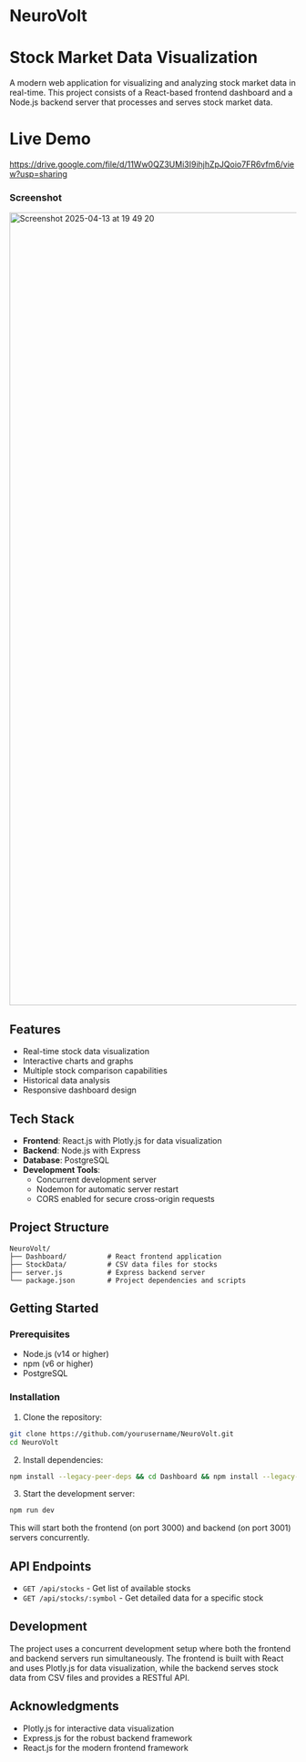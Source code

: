# NeuroVolt 
# Stock Market Data Visualization

A modern web application for visualizing and analyzing stock market data in real-time. This project consists of a React-based frontend dashboard and a Node.js backend server that processes and serves stock market data.

# Live Demo

https://drive.google.com/file/d/11Ww0QZ3UMi3I9ihjhZpJQoio7FR6vfm6/view?usp=sharing

### Screenshot

<img width="1391" alt="Screenshot 2025-04-13 at 19 49 20" src="https://github.com/user-attachments/assets/04426bab-2e17-41c9-a7b2-f265b0d31ac9" />

## Features

- Real-time stock data visualization
- Interactive charts and graphs
- Multiple stock comparison capabilities
- Historical data analysis
- Responsive dashboard design

## Tech Stack

- **Frontend**: React.js with Plotly.js for data visualization
- **Backend**: Node.js with Express
- **Database**: PostgreSQL
- **Development Tools**: 
  - Concurrent development server
  - Nodemon for automatic server restart
  - CORS enabled for secure cross-origin requests

## Project Structure

```
NeuroVolt/
├── Dashboard/          # React frontend application
├── StockData/          # CSV data files for stocks
├── server.js           # Express backend server
└── package.json        # Project dependencies and scripts
```

## Getting Started

### Prerequisites

- Node.js (v14 or higher)
- npm (v6 or higher)
- PostgreSQL

### Installation

1. Clone the repository:
```bash
git clone https://github.com/yourusername/NeuroVolt.git
cd NeuroVolt
```

2. Install dependencies:
```bash
npm install --legacy-peer-deps && cd Dashboard && npm install --legacy-peer-deps
```

3. Start the development server:
```bash
npm run dev
```

This will start both the frontend (on port 3000) and backend (on port 3001) servers concurrently.

## API Endpoints

- `GET /api/stocks` - Get list of available stocks
- `GET /api/stocks/:symbol` - Get detailed data for a specific stock

## Development

The project uses a concurrent development setup where both the frontend and backend servers run simultaneously. The frontend is built with React and uses Plotly.js for data visualization, while the backend serves stock data from CSV files and provides a RESTful API.


## Acknowledgments

- Plotly.js for interactive data visualization
- Express.js for the robust backend framework
- React.js for the modern frontend framework

